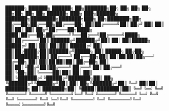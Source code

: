 ██████╗ ██████╗ ██████╗ ██╗███████╗██╗ ██╗ ██╗ ██╗ ██╗██╗ ██╗ ██╗ ██████╗ ███╗ ███╗██████╗ ███████╗████████╗███████╗███╗ ██╗███████╗██╗ ██╔══██╗██╔══██╗██╔═══██╗ ██║██╔════╝██║ ██╔╝ ██║ ██║ ██║██║ ██║ ██╔╝██╔═══██╗████╗ ████║██╔══██╗██╔════╝╚══██╔══╝██╔════╝████╗ ██║██╔════╝██║ ██████╔╝██████╔╝██║ ██║ ██║█████╗ █████╔╝ ██║ ██║ ██║██║ █████╔╝ ██║ ██║██╔████╔██║██████╔╝█████╗ ██║ █████╗ ██╔██╗ ██║███████╗██║ ██╔═══╝ ██╔══██╗██║ ██║██ ██║██╔══╝ ██╔═██╗ ██║ ██║██ ██║██║ ██╔═██╗ ██║ ██║██║╚██╔╝██║██╔═══╝ ██╔══╝ ██║ ██╔══╝ ██║╚██╗██║╚════██║██║ ██║ ██║ ██║╚██████╔╝╚█████╔╝███████╗██║ ██╗ ╚██████╔╝╚█████╔╝██║ ██║ ██╗╚██████╔╝██║ ╚═╝ ██║██║ ███████╗ ██║ ███████╗██║ ╚████║███████║██║ ╚═╝ ╚═╝ ╚═╝ ╚═════╝ ╚════╝ ╚══════╝╚═╝ ╚═╝ ╚═════╝ ╚════╝ ╚═╝ ╚═╝ ╚═╝ ╚═════╝ ╚═╝ ╚═╝╚═╝ ╚══════╝ ╚═╝ ╚══════╝╚═╝ ╚═══╝╚══════╝╚═╝ 
